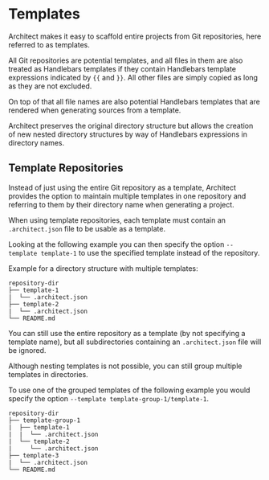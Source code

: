 # Templates

Architect makes it easy to scaffold entire projects from Git repositories, here referred to as templates.

All Git repositories are potential templates, and all files in them are also treated as Handlebars templates if they
contain Handlebars template expressions indicated by `{{` and `}}`. All other files are simply copied as long as they
are not excluded.

On top of that all file names are also potential Handlebars templates that are rendered when generating sources from a
template.

Architect preserves the original directory structure but allows the creation of new nested directory structures by way
of Handlebars expressions in directory names.

## Template Repositories

Instead of just using the entire Git repository as a template, Architect provides the option to maintain multiple
templates in one repository and referring to them by their directory name when generating a project.

When using template repositories, each template must contain an `.architect.json` file to be usable as a template.

Looking at the following example you can then specify the option `--template template-1` to use the specified template
instead of the repository.

Example for a directory structure with multiple templates:

```text
repository-dir
├── template-1
|  └── .architect.json
├── template-2
|  └── .architect.json
└── README.md
```

You can still use the entire repository as a template (by not specifying a template name), but all subdirectories
containing an `.architect.json` file will be ignored.

Although nesting templates is not possible, you can still group multiple templates in directories.

To use one of the grouped templates of the following example you would specify the
option `--template template-group-1/template-1`.

```text
repository-dir
├── template-group-1
|  ├── template-1
|  |  └── .architect.json
|  └── template-2
|     └── .architect.json
├── template-3
|  └── .architect.json
└── README.md
```
